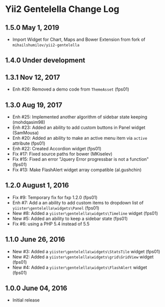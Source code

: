 Yii2 Gentelella Change Log
==========================

1.5.0 May 1, 2019
-----------------------

- Import Widget for Chart, Maps and Bower Extension from fork of `mihailshumilov/yii2-gentelella`

1.4.0 Under development
-----------------------

1.3.1 Nov 12, 2017
------------------

- Enh #26: Removed a demo code from `ThemeAsset` (fps01)

1.3.0 Aug 19, 2017
------------------

- Enh #25: Implemented another algorithm of sidebar state keeping (mohdqasim98)
- Enh #23: Added an ability to add custom buttons in Panel widget (SamMousa)
- Enh #20: Added an ability to make an active menu item via `active` attribute (fps01)
- Enh #22: Created Accordion widget (fps01)
- Fix #17: Fixed source paths for bower (MKiselev)
- Fix #15: Fixed an error "Jquery Error progressbar is not a function" (fps01)
- Fix #13: Make FlashAlert widget array compatible (al.gushchin)

1.2.0 August 1, 2016
--------------------

- Fix #9: Temporary fix for fxp 1.2.0 (fps01)
- Enh #7: Add a an ability to add custom items to dropdown list of `yiister\gentelella\widgets\Panel` (fps01)
- New #8: Added a `yiister\gentelella\widgets\Timeline` widget (fps01)
- New #5: Added an ability to keep a sidebar state (fps01)
- Fix #6: using a PHP 5.4 instead of 5.5

1.1.0 June 26, 2016
-------------------

- New #3: Added a `yiister\gentelella\widgets\StatsTile` widget (fps01)
- New #2: Added a `yiister\gentelella\widgets\grid\GridView` widget (fps01)
- New #4: Added a `yiister\gentelella\widgets\FlashAlert` widget (fps01)

1.0.0 June 04, 2016
-------------------

- Initial release
